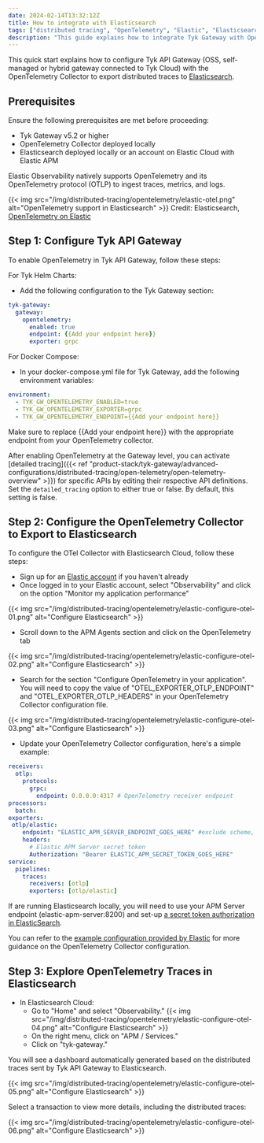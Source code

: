```yaml
---
date: 2024-02-14T13:32:12Z
title: How to integrate with Elasticsearch
tags: ["distributed tracing", "OpenTelemetry", "Elastic", "Elasticsearch", "ELK", "API Observability", "Observability"]
description: "This guide explains how to integrate Tyk Gateway with OpenTelemetry and Elasticsearch to enhance API Observability"
---
```


This quick start explains how to configure Tyk API Gateway (OSS, self-managed or hybrid gateway connected to Tyk Cloud) with the OpenTelemetry Collector to export distributed traces to [Elasticsearch](https://www.elastic.co/observability).

## Prerequisites

Ensure the following prerequisites are met before proceeding:

* Tyk Gateway v5.2 or higher
* OpenTelemetry Collector deployed locally
* Elasticsearch deployed locally or an account on Elastic Cloud with Elastic APM

Elastic Observability natively supports OpenTelemetry and its OpenTelemetry protocol (OTLP) to ingest traces, metrics, and logs. 

{{< img src="/img/distributed-tracing/opentelemetry/elastic-otel.png" alt="OpenTelemetry support in Elasticsearch" >}}
Credit: Elasticsearch, [OpenTelemetry on Elastic](https://www.elastic.co/blog/opentelemetry-observability)

## Step 1: Configure Tyk API Gateway

To enable OpenTelemetry in Tyk API Gateway, follow these steps:

For Tyk Helm Charts:
* Add the following configuration to the Tyk Gateway section:

```yaml
tyk-gateway:
  gateway:
    opentelemetry:
      enabled: true
      endpoint: {{Add your endpoint here}}
      exporter: grpc
```

For Docker Compose:
* In your docker-compose.yml file for Tyk Gateway, add the following environment variables:

```yaml
environment:
  - TYK_GW_OPENTELEMETRY_ENABLED=true
  - TYK_GW_OPENTELEMETRY_EXPORTER=grpc
  - TYK_GW_OPENTELEMETRY_ENDPOINT={{Add your endpoint here}}
```

Make sure to replace {{Add your endpoint here}} with the appropriate endpoint from your OpenTelemetry collector.

After enabling OpenTelemetry at the Gateway level, you can activate [detailed tracing]({{< ref "product-stack/tyk-gateway/advanced-configurations/distributed-tracing/open-telemetry/open-telemetry-overview" >}}) for specific APIs by editing their respective API definitions. Set the `detailed_tracing` option to either true or false. By default, this setting is false.

## Step 2: Configure the OpenTelemetry Collector to Export to Elasticsearch

To configure the OTel Collector with Elasticsearch Cloud, follow these steps:

* Sign up for an [Elastic account](https://www.elastic.co/) if you haven't already
* Once logged in to your Elastic account, select "Observability" and click on the option "Monitor my application performance"

{{< img src="/img/distributed-tracing/opentelemetry/elastic-configure-otel-01.png" alt="Configure Elasticsearch" >}}

* Scroll down to the APM Agents section and click on the OpenTelemetry tab

{{< img src="/img/distributed-tracing/opentelemetry/elastic-configure-otel-02.png" alt="Configure Elasticsearch" >}}

* Search for the section "Configure OpenTelemetry in your application". You will need to copy the value of "OTEL_EXPORTER_OTLP_ENDPOINT" and "OTEL_EXPORTER_OTLP_HEADERS" in your OpenTelemetry Collector configuration file.

{{< img src="/img/distributed-tracing/opentelemetry/elastic-configure-otel-03.png" alt="Configure Elasticsearch" >}}

* Update your OpenTelemetry Collector configuration, here's a simple example:

```yaml
receivers:
  otlp:
    protocols:
      grpc:
        endpoint: 0.0.0.0:4317 # OpenTelemetry receiver endpoint
processors:
  batch:
exporters:
 otlp/elastic:
    endpoint: "ELASTIC_APM_SERVER_ENDPOINT_GOES_HERE" #exclude scheme, e.g. HTTPS:// or HTTP://
    headers:
      # Elastic APM Server secret token
      Authorization: "Bearer ELASTIC_APM_SECRET_TOKEN_GOES_HERE"
service:
  pipelines:
    traces:
      receivers: [otlp]
      exporters: [otlp/elastic]
```

If are running Elasticsearch locally, you will need to use your APM Server endpoint (elastic-apm-server:8200) and set-up [a secret token authorization in ElasticSearch](https://www.elastic.co/guide/en/observability/current/secret-token.html).

You can refer to the [example configuration provided by Elastic](https://www.elastic.co/guide/en/observability/current/open-telemetry-direct.html#connect-open-telemetry-collector) for more guidance on the OpenTelemetry Collector configuration.

## Step 3: Explore OpenTelemetry Traces in Elasticsearch

* In Elasticsearch Cloud:
  * Go to "Home" and select "Observability."
  {{< img src="/img/distributed-tracing/opentelemetry/elastic-configure-otel-04.png" alt="Configure Elasticsearch" >}}
  * On the right menu, click on "APM / Services."
  * Click on "tyk-gateway."

You will see a dashboard automatically generated based on the distributed traces sent by Tyk API Gateway to Elasticsearch.

{{< img src="/img/distributed-tracing/opentelemetry/elastic-configure-otel-05.png" alt="Configure Elasticsearch" >}}

Select a transaction to view more details, including the distributed traces:

{{< img src="/img/distributed-tracing/opentelemetry/elastic-configure-otel-06.png" alt="Configure Elasticsearch" >}}


